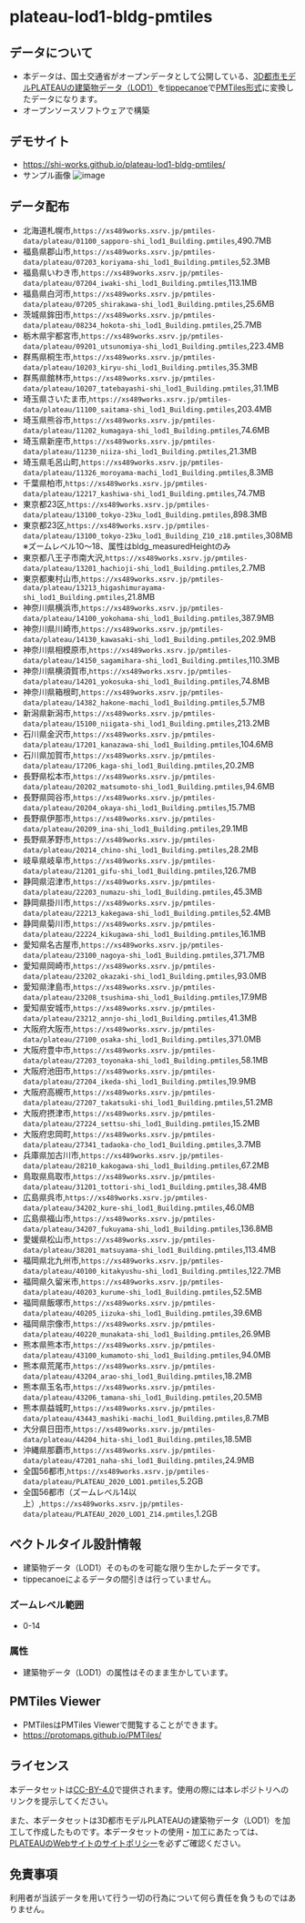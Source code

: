 # plateau-lod1-bldg-pmtiles

## データについて
- 本データは、国土交通省がオープンデータとして公開している、[3D都市モデルPLATEAUの建築物データ（LOD1）](https://www.geospatial.jp/ckan/dataset/plateau)を[tippecanoe](https://github.com/felt/tippecanoe)で[PMTiles形式](https://github.com/protomaps/PMTiles)に変換したデータになります。
- オープンソースソフトウェアで構築

## デモサイト
- https://shi-works.github.io/plateau-lod1-bldg-pmtiles/
- サンプル画像
![image](https://user-images.githubusercontent.com/71203808/229964151-e36e8b39-921c-45fb-bf73-f888cd54b271.png)

## データ配布
- 北海道札幌市,`https://xs489works.xsrv.jp/pmtiles-data/plateau/01100_sapporo-shi_lod1_Building.pmtiles`,490.7MB
- 福島県郡山市,`https://xs489works.xsrv.jp/pmtiles-data/plateau/07203_koriyama-shi_lod1_Building.pmtiles`,52.3MB 
- 福島県いわき市,`https://xs489works.xsrv.jp/pmtiles-data/plateau/07204_iwaki-shi_lod1_Building.pmtiles`,113.1MB 
- 福島県白河市,`https://xs489works.xsrv.jp/pmtiles-data/plateau/07205_shirakawa-shi_lod1_Building.pmtiles`,25.6MB
- 茨城県鉾田市,`https://xs489works.xsrv.jp/pmtiles-data/plateau/08234_hokota-shi_lod1_Building.pmtiles`,25.7MB
- 栃木県宇都宮市,`https://xs489works.xsrv.jp/pmtiles-data/plateau/09201_utsunomiya-shi_lod1_Building.pmtiles`,223.4MB
- 群馬県桐生市,`https://xs489works.xsrv.jp/pmtiles-data/plateau/10203_kiryu-shi_lod1_Building.pmtiles`,35.3MB
- 群馬県館林市,`https://xs489works.xsrv.jp/pmtiles-data/plateau/10207_tatebayashi-shi_lod1_Building.pmtiles`,31.1MB
- 埼玉県さいたま市,`https://xs489works.xsrv.jp/pmtiles-data/plateau/11100_saitama-shi_lod1_Building.pmtiles`,203.4MB
- 埼玉県熊谷市,`https://xs489works.xsrv.jp/pmtiles-data/plateau/11202_kumagaya-shi_lod1_Building.pmtiles`,74.6MB
- 埼玉県新座市,`https://xs489works.xsrv.jp/pmtiles-data/plateau/11230_niiza-shi_lod1_Building.pmtiles`,21.3MB
- 埼玉県毛呂山町,`https://xs489works.xsrv.jp/pmtiles-data/plateau/11326_moroyama-machi_lod1_Building.pmtiles`,8.3MB
- 千葉県柏市,`https://xs489works.xsrv.jp/pmtiles-data/plateau/12217_kashiwa-shi_lod1_Building.pmtiles`,74.7MB
- 東京都23区,`https://xs489works.xsrv.jp/pmtiles-data/plateau/13100_tokyo-23ku_lod1_Building.pmtiles`,898.3MB
- 東京都23区,`https://xs489works.xsrv.jp/pmtiles-data/plateau/13100_tokyo-23ku_lod1_Building_Z10_z18.pmtiles`,308MB ※ズームレベル10～18、属性はbldg_measuredHeightのみ
- 東京都八王子市南大沢,`https://xs489works.xsrv.jp/pmtiles-data/plateau/13201_hachioji-shi_lod1_Building.pmtiles`,2.7MB
- 東京都東村山市,`https://xs489works.xsrv.jp/pmtiles-data/plateau/13213_higashimurayama-shi_lod1_Building.pmtiles`,21.8MB
- 神奈川県横浜市,`https://xs489works.xsrv.jp/pmtiles-data/plateau/14100_yokohama-shi_lod1_Building.pmtiles`,387.9MB
- 神奈川県川崎市,`https://xs489works.xsrv.jp/pmtiles-data/plateau/14130_kawasaki-shi_lod1_Building.pmtiles`,202.9MB
- 神奈川県相模原市,`https://xs489works.xsrv.jp/pmtiles-data/plateau/14150_sagamihara-shi_lod1_Building.pmtiles`,110.3MB
- 神奈川県横須賀市,`https://xs489works.xsrv.jp/pmtiles-data/plateau/14201_yokosuka-shi_lod1_Building.pmtiles`,74.8MB
- 神奈川県箱根町,`https://xs489works.xsrv.jp/pmtiles-data/plateau/14382_hakone-machi_lod1_Building.pmtiles`,5.7MB
- 新潟県新潟市,`https://xs489works.xsrv.jp/pmtiles-data/plateau/15100_niigata-shi_lod1_Building.pmtiles`,213.2MB
- 石川県金沢市,`https://xs489works.xsrv.jp/pmtiles-data/plateau/17201_kanazawa-shi_lod1_Building.pmtiles`,104.6MB
- 石川県加賀市,`https://xs489works.xsrv.jp/pmtiles-data/plateau/17206_kaga-shi_lod1_Building.pmtiles`,20.2MB
- 長野県松本市,`https://xs489works.xsrv.jp/pmtiles-data/plateau/20202_matsumoto-shi_lod1_Building.pmtiles`,94.6MB
- 長野県岡谷市,`https://xs489works.xsrv.jp/pmtiles-data/plateau/20204_okaya-shi_lod1_Building.pmtiles`,15.7MB
- 長野県伊那市,`https://xs489works.xsrv.jp/pmtiles-data/plateau/20209_ina-shi_lod1_Building.pmtiles`,29.1MB
- 長野県茅野市,`https://xs489works.xsrv.jp/pmtiles-data/plateau/20214_chino-shi_lod1_Building.pmtiles`,28.2MB
- 岐阜県岐阜市,`https://xs489works.xsrv.jp/pmtiles-data/plateau/21201_gifu-shi_lod1_Building.pmtiles`,126.7MB
- 静岡県沼津市,`https://xs489works.xsrv.jp/pmtiles-data/plateau/22203_numazu-shi_lod1_Building.pmtiles`,45.3MB
- 静岡県掛川市,`https://xs489works.xsrv.jp/pmtiles-data/plateau/22213_kakegawa-shi_lod1_Building.pmtiles`,52.4MB
- 静岡県菊川市,`https://xs489works.xsrv.jp/pmtiles-data/plateau/22224_kikugawa-shi_lod1_Building.pmtiles`,16.1MB
- 愛知県名古屋市,`https://xs489works.xsrv.jp/pmtiles-data/plateau/23100_nagoya-shi_lod1_Building.pmtiles`,371.7MB
- 愛知県岡崎市,`https://xs489works.xsrv.jp/pmtiles-data/plateau/23202_okazaki-shi_lod1_Building.pmtiles`,93.0MB
- 愛知県津島市,`https://xs489works.xsrv.jp/pmtiles-data/plateau/23208_tsushima-shi_lod1_Building.pmtiles`,17.9MB
- 愛知県安城市,`https://xs489works.xsrv.jp/pmtiles-data/plateau/23212_annjo-shi_lod1_Building.pmtiles`,41.3MB
- 大阪府大阪市,`https://xs489works.xsrv.jp/pmtiles-data/plateau/27100_osaka-shi_lod1_Building.pmtiles`,371.0MB
- 大阪府豊中市,`https://xs489works.xsrv.jp/pmtiles-data/plateau/27203_toyonaka-shi_lod1_Building.pmtiles`,58.1MB
- 大阪府池田市,`https://xs489works.xsrv.jp/pmtiles-data/plateau/27204_ikeda-shi_lod1_Building.pmtiles`,19.9MB
- 大阪府高槻市,`https://xs489works.xsrv.jp/pmtiles-data/plateau/27207_takatsuki-shi_lod1_Building.pmtiles`,51.2MB
- 大阪府摂津市,`https://xs489works.xsrv.jp/pmtiles-data/plateau/27224_settsu-shi_lod1_Building.pmtiles`,15.2MB
- 大阪府忠岡町,`https://xs489works.xsrv.jp/pmtiles-data/plateau/27341_tadaoka-cho_lod1_Building.pmtiles`,3.7MB
- 兵庫県加古川市,`https://xs489works.xsrv.jp/pmtiles-data/plateau/28210_kakogawa-shi_lod1_Building.pmtiles`,67.2MB
- 鳥取県鳥取市,`https://xs489works.xsrv.jp/pmtiles-data/plateau/31201_tottori-shi_lod1_Building.pmtiles`,38.4MB
- 広島県呉市,`https://xs489works.xsrv.jp/pmtiles-data/plateau/34202_kure-shi_lod1_Building.pmtiles`,46.0MB
- 広島県福山市,`https://xs489works.xsrv.jp/pmtiles-data/plateau/34207_fukuyama-shi_lod1_Building.pmtiles`,136.8MB
- 愛媛県松山市,`https://xs489works.xsrv.jp/pmtiles-data/plateau/38201_matsuyama-shi_lod1_Building.pmtiles`,113.4MB
- 福岡県北九州市,`https://xs489works.xsrv.jp/pmtiles-data/plateau/40100_kitakyushu-shi_lod1_Building.pmtiles`,122.7MB
- 福岡県久留米市,`https://xs489works.xsrv.jp/pmtiles-data/plateau/40203_kurume-shi_lod1_Building.pmtiles`,52.5MB
- 福岡県飯塚市,`https://xs489works.xsrv.jp/pmtiles-data/plateau/40205_iizuka-shi_lod1_Building.pmtiles`,39.6MB
- 福岡県宗像市,`https://xs489works.xsrv.jp/pmtiles-data/plateau/40220_munakata-shi_lod1_Building.pmtiles`,26.9MB
- 熊本県熊本市,`https://xs489works.xsrv.jp/pmtiles-data/plateau/43100_kumamoto-shi_lod1_Building.pmtiles`,94.0MB
- 熊本県荒尾市,`https://xs489works.xsrv.jp/pmtiles-data/plateau/43204_arao-shi_lod1_Building.pmtiles`,18.2MB
- 熊本県玉名市,`https://xs489works.xsrv.jp/pmtiles-data/plateau/43206_tamana-shi_lod1_Building.pmtiles`,20.5MB
- 熊本県益城町,`https://xs489works.xsrv.jp/pmtiles-data/plateau/43443_mashiki-machi_lod1_Building.pmtiles`,8.7MB
- 大分県日田市,`https://xs489works.xsrv.jp/pmtiles-data/plateau/44204_hita-shi_lod1_Building.pmtiles`,18.5MB
- 沖縄県那覇市,`https://xs489works.xsrv.jp/pmtiles-data/plateau/47201_naha-shi_lod1_Building.pmtiles`,24.9MB
- 全国56都市,`https://xs489works.xsrv.jp/pmtiles-data/plateau/PLATEAU_2020_LOD1.pmtiles`,5.2GB
- 全国56都市（ズームレベル14以上）,`https://xs489works.xsrv.jp/pmtiles-data/plateau/PLATEAU_2020_LOD1_Z14.pmtiles`,1.2GB

## ベクトルタイル設計情報
- 建築物データ（LOD1）そのものを可能な限り生かしたデータです。
- tippecanoeによるデータの間引きは行っていません。

### ズームレベル範囲
- 0-14

### 属性
- 建築物データ（LOD1）の属性はそのまま生かしています。

## PMTiles Viewer
- PMTilesはPMTiles Viewerで閲覧することができます。
- https://protomaps.github.io/PMTiles/

## ライセンス
本データセットは[CC-BY-4.0](https://github.com/shi-works/plateau-bldg-lod1-pmtiles/blob/main/LICENSE)で提供されます。使用の際には本レポジトリへのリンクを提示してください。

また、本データセットは3D都市モデルPLATEAUの建築物データ（LOD1）を加工して作成したものです。本データセットの使用・加工にあたっては、[PLATEAUのWebサイトのサイトポリシー](https://www.mlit.go.jp/plateau/site-policy/)を必ずご確認ください。

## 免責事項
利用者が当該データを用いて行う一切の行為について何ら責任を負うものではありません。
